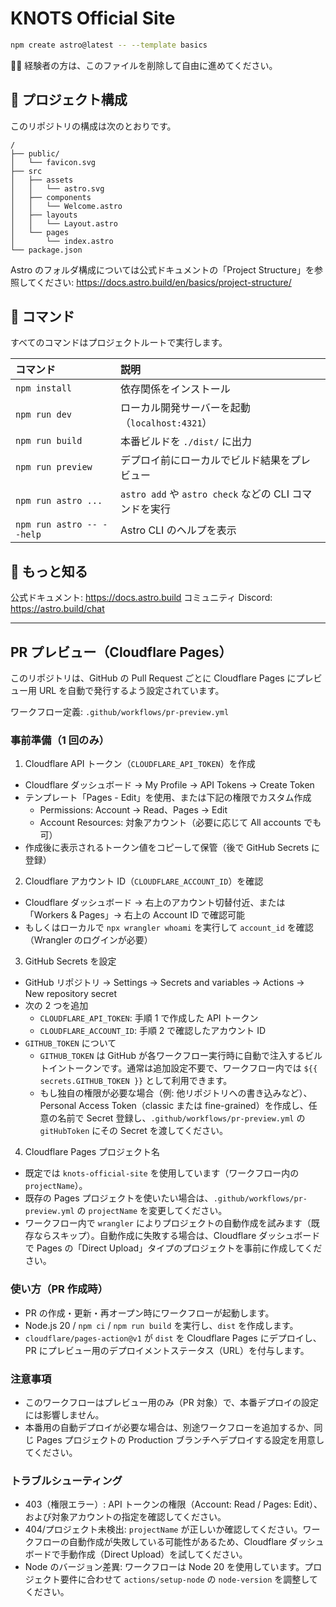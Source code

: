 # KNOTS Official Site

```sh
npm create astro@latest -- --template basics
```

🧑‍🚀 経験者の方は、このファイルを削除して自由に進めてください。

## 🚀 プロジェクト構成

このリポジトリの構成は次のとおりです。

```text
/
├── public/
│   └── favicon.svg
├── src
│   ├── assets
│   │   └── astro.svg
│   ├── components
│   │   └── Welcome.astro
│   ├── layouts
│   │   └── Layout.astro
│   └── pages
│       └── index.astro
└── package.json
```

Astro のフォルダ構成については公式ドキュメントの「Project Structure」を参照してください: https://docs.astro.build/en/basics/project-structure/

## 🧞 コマンド

すべてのコマンドはプロジェクトルートで実行します。

| コマンド                  | 説明                                                   |
| :------------------------ | :----------------------------------------------------- |
| `npm install`             | 依存関係をインストール                                 |
| `npm run dev`             | ローカル開発サーバーを起動（`localhost:4321`）         |
| `npm run build`           | 本番ビルドを `./dist/` に出力                          |
| `npm run preview`         | デプロイ前にローカルでビルド結果をプレビュー           |
| `npm run astro ...`       | `astro add` や `astro check` などの CLI コマンドを実行 |
| `npm run astro -- --help` | Astro CLI のヘルプを表示                               |

## 👀 もっと知る

公式ドキュメント: https://docs.astro.build
コミュニティ Discord: https://astro.build/chat

---

## PR プレビュー（Cloudflare Pages）

このリポジトリは、GitHub の Pull Request ごとに Cloudflare Pages にプレビュー用 URL を自動で発行するよう設定されています。

ワークフロー定義: `.github/workflows/pr-preview.yml`

### 事前準備（1 回のみ）

1. Cloudflare API トークン（`CLOUDFLARE_API_TOKEN`）を作成

- Cloudflare ダッシュボード → My Profile → API Tokens → Create Token
- テンプレート「Pages - Edit」を使用、または下記の権限でカスタム作成
  - Permissions: Account → Read、Pages → Edit
  - Account Resources: 対象アカウント（必要に応じて All accounts でも可）
- 作成後に表示されるトークン値をコピーして保管（後で GitHub Secrets に登録）

2. Cloudflare アカウント ID（`CLOUDFLARE_ACCOUNT_ID`）を確認

- Cloudflare ダッシュボード → 右上のアカウント切替付近、または「Workers & Pages」→ 右上の Account ID で確認可能
- もしくはローカルで `npx wrangler whoami` を実行して `account_id` を確認（Wrangler のログインが必要）

3. GitHub Secrets を設定

- GitHub リポジトリ → Settings → Secrets and variables → Actions → New repository secret
- 次の 2 つを追加
  - `CLOUDFLARE_API_TOKEN`: 手順 1 で作成した API トークン
  - `CLOUDFLARE_ACCOUNT_ID`: 手順 2 で確認したアカウント ID
- `GITHUB_TOKEN` について
  - `GITHUB_TOKEN` は GitHub が各ワークフロー実行時に自動で注入するビルトイントークンです。通常は追加設定不要で、ワークフロー内では `${{ secrets.GITHUB_TOKEN }}` として利用できます。
  - もし独自の権限が必要な場合（例: 他リポジトリへの書き込みなど）、Personal Access Token（classic または fine-grained）を作成し、任意の名前で Secret 登録し、`.github/workflows/pr-preview.yml` の `gitHubToken` にその Secret を渡してください。

4. Cloudflare Pages プロジェクト名

- 既定では `knots-official-site` を使用しています（ワークフロー内の `projectName`）。
- 既存の Pages プロジェクトを使いたい場合は、`.github/workflows/pr-preview.yml` の `projectName` を変更してください。
- ワークフロー内で `wrangler` によりプロジェクトの自動作成を試みます（既存ならスキップ）。自動作成に失敗する場合は、Cloudflare ダッシュボードで Pages の「Direct Upload」タイプのプロジェクトを事前に作成してください。

### 使い方（PR 作成時）

- PR の作成・更新・再オープン時にワークフローが起動します。
- Node.js 20 / `npm ci` / `npm run build` を実行し、`dist` を作成します。
- `cloudflare/pages-action@v1` が `dist` を Cloudflare Pages にデプロイし、PR にプレビュー用のデプロイメントステータス（URL）を付与します。

### 注意事項

- このワークフローはプレビュー用のみ（PR 対象）で、本番デプロイの設定には影響しません。
- 本番用の自動デプロイが必要な場合は、別途ワークフローを追加するか、同じ Pages プロジェクトの Production ブランチへデプロイする設定を用意してください。

### トラブルシューティング

- 403（権限エラー）: API トークンの権限（Account: Read / Pages: Edit）、および対象アカウントの指定を確認してください。
- 404/プロジェクト未検出: `projectName` が正しいか確認してください。ワークフローの自動作成が失敗している可能性があるため、Cloudflare ダッシュボードで手動作成（Direct Upload）を試してください。
- Node のバージョン差異: ワークフローは Node 20 を使用しています。プロジェクト要件に合わせて `actions/setup-node` の `node-version` を調整してください。
